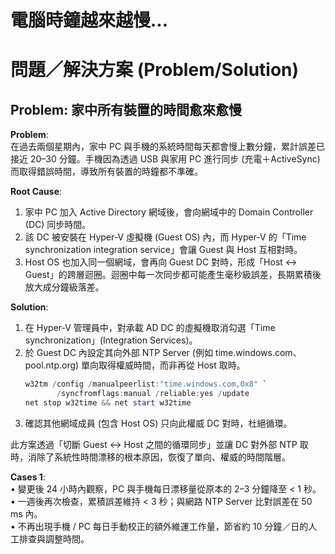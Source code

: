 # 電腦時鐘越來越慢...

# 問題／解決方案 (Problem/Solution)

## Problem: 家中所有裝置的時間愈來愈慢

**Problem**:  
在過去兩個星期內，家中 PC 與手機的系統時間每天都會慢上數分鐘，累計誤差已接近 20–30 分鐘。手機因為透過 USB 與家用 PC 進行同步 (充電＋ActiveSync) 而取得錯誤時間，導致所有裝置的時鐘都不準確。

**Root Cause**:  
1. 家中 PC 加入 Active Directory 網域後，會向網域中的 Domain Controller (DC) 同步時間。  
2. 該 DC 被安裝在 Hyper-V 虛擬機 (Guest OS) 內，而 Hyper-V 的「Time synchronization integration service」會讓 Guest 與 Host 互相對時。  
3. Host OS 也加入同一個網域，會再向 Guest DC 對時，形成「Host ↔ Guest」的跨層迴圈。迴圈中每一次同步都可能產生毫秒級誤差，長期累積後放大成分鐘級落差。  

**Solution**:  
1. 在 Hyper-V 管理員中，對承載 AD DC 的虛擬機取消勾選「Time synchronization」(Integration Services)。  
2. 於 Guest DC 內設定其向外部 NTP Server (例如 time.windows.com、pool.ntp.org) 單向取得權威時間，而非再從 Host 取時。  
   ```powershell
   w32tm /config /manualpeerlist:"time.windows.com,0x8" `
          /syncfromflags:manual /reliable:yes /update
   net stop w32time && net start w32time
   ```  
3. 確認其他網域成員 (包含 Host OS) 只向此權威 DC 對時，杜絕循環。  

此方案透過「切斷 Guest ↔ Host 之間的循環同步」並讓 DC 對外部 NTP 取時，消除了系統性時間漂移的根本原因，恢復了單向、權威的時間階層。

**Cases 1**:  
• 變更後 24 小時內觀察，PC 與手機每日漂移量從原本的 2–3 分鐘降至 < 1 秒。  
• 一週後再次檢查，累積誤差維持 < 3 秒；與網路 NTP Server 比對誤差在 50 ms 內。  
• 不再出現手機 / PC 每日手動校正的額外維運工作量，節省約 10 分鐘／日的人工排查與調整時間。